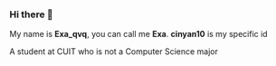 ### Hi there 👋
My name is **Exa_qvq**, you can call me **Exa**. 
**cinyan10** is my specific id

A student at CUIT who is not a Computer Science major
